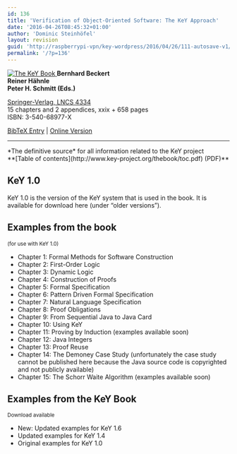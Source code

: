 ```yaml
---
id: 136
title: 'Verification of Object-Oriented Software: The KeY Approach'
date: '2016-04-26T08:45:32+01:00'
author: 'Dominic Steinhöfel'
layout: revision
guid: 'http://raspberrypi-vpn/key-wordpress/2016/04/26/111-autosave-v1/'
permalink: '/?p=136'
---
```


 [![The KeY Book](http://raspberrypi-vpn/key-wordpress/wp-content/uploads/2016/04/keybook-196x300.png) ](http://www.springer.com/east/home/generic/search/results?SGWID=5-40109-22-173712406-0)**Bernhard Beckert**   
**Reiner Hähnle**   
**Peter H. Schmitt (Eds.)**   
   
[Springer-Verlag, LNCS 4334](http://www.springer.com/east/home/generic/search/results?SGWID=5-40109-22-173712406-0)   
15 chapters and 2 appendices, xxix + 658 pages   
ISBN: 3-540-68977-X   
   
[BibTeX Entry](http://www.uni-koblenz.de/%7Ebeckert/bib/keybook.bib) | [Online Version](http://www.springerlink.com/content/978-3-540-68977-5/)

- - - - - -

<div class="container-fluid"><div class="jumbotron">*The definitive source*   
for all information related to the KeY project

 </div> </div>**[Table of contents](http://www.key-project.org/thebook/toc.pdf) (PDF)**

## KeY 1.0

KeY 1.0 is the version of the KeY system that is used in the book. It is available for download here (under “older versions”).

## Examples from the book  
<small>(for use with KeY 1.0)</small>

- Chapter 1: Formal Methods for Software Construction
- Chapter 2: First-Order Logic
- Chapter 3: Dynamic Logic
- Chapter 4: Construction of Proofs
- Chapter 5: Formal Specification
- Chapter 6: Pattern Driven Formal Specification
- Chapter 7: Natural Language Specification
- Chapter 8: Proof Obligations
- Chapter 9: From Sequential Java to Java Card
- Chapter 10: Using KeY
- Chapter 11: Proving by Induction (examples available soon)
- Chapter 12: Java Integers
- Chapter 13: Proof Reuse
- Chapter 14: The Demoney Case Study (unfortunately the case study cannot be published here because the Java source code is copyrighted and not publicly available)
- Chapter 15: The Schorr Waite Algorithm (examples available soon)
 
## Examples from the KeY Book  
<small>Download available</small>

- New: Updated examples for KeY 1.6
- Updated examples for KeY 1.4
- Original examples for KeY 1.0